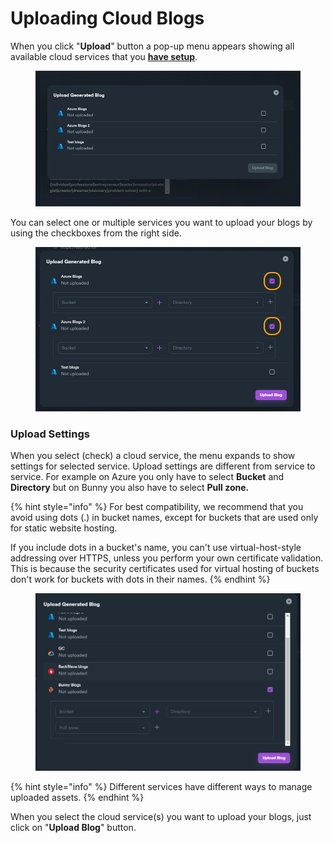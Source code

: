 # Uploading Cloud Blogs

When you click "**Upload**" button a pop-up menu appears showing all available cloud services that you [**have setup**](cloud-blogs-settings/).

<figure><img src="../../.gitbook/assets/cloud blogs - upload 1.jpg" alt=""><figcaption></figcaption></figure>

You can select one or multiple services you want to upload your blogs by using the checkboxes from the right side.

<figure><img src="../../.gitbook/assets/cloud blogs - upload 2.jpg" alt=""><figcaption></figcaption></figure>

### Upload Settings

When you select (check) a cloud service, the menu expands to show settings for selected service. Upload settings are different from service to service. For example on Azure you only have to select **Bucket** and **Directory** but on Bunny you also have to select **Pull zone.**

{% hint style="info" %}
For best compatibility, we recommend that you avoid using dots (.) in bucket names, except for buckets that are used only for static website hosting.&#x20;

If you include dots in a bucket's name, you can't use virtual-host-style addressing over HTTPS, unless you perform your own certificate validation. This is because the security certificates used for virtual hosting of buckets don't work for buckets with dots in their names.
{% endhint %}

<figure><img src="../../.gitbook/assets/cloud blogs - upload 3.jpg" alt=""><figcaption></figcaption></figure>

{% hint style="info" %}
Different services have different ways to manage uploaded assets.&#x20;
{% endhint %}

When you select the cloud service(s) you want to upload your blogs, just click on "**Upload Blog**" button.
